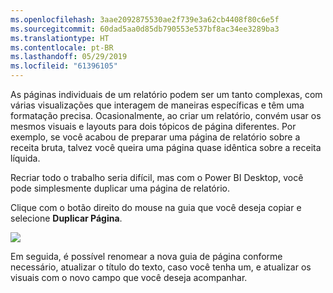 ```yaml
---
ms.openlocfilehash: 3aae2092875530ae2f739e3a62cb4408f80c6e5f
ms.sourcegitcommit: 60dad5aa0d85db790553e537bf8ac34ee3289ba3
ms.translationtype: HT
ms.contentlocale: pt-BR
ms.lasthandoff: 05/29/2019
ms.locfileid: "61396105"
---
```

As páginas individuais de um relatório podem ser um tanto complexas, com várias visualizações que interagem de maneiras específicas e têm uma formatação precisa. Ocasionalmente, ao criar um relatório, convém usar os mesmos visuais e layouts para dois tópicos de página diferentes. Por exemplo, se você acabou de preparar uma página de relatório sobre a receita bruta, talvez você queira uma página quase idêntica sobre a receita líquida.

Recriar todo o trabalho seria difícil, mas com o Power BI Desktop, você pode simplesmente duplicar uma página de relatório.

Clique com o botão direito do mouse na guia que você deseja copiar e selecione **Duplicar Página**.

![](media/3-11b-duplicate-page/3-11b_1.png)

Em seguida, é possível renomear a nova guia de página conforme necessário, atualizar o título do texto, caso você tenha um, e atualizar os visuais com o novo campo que você deseja acompanhar.

